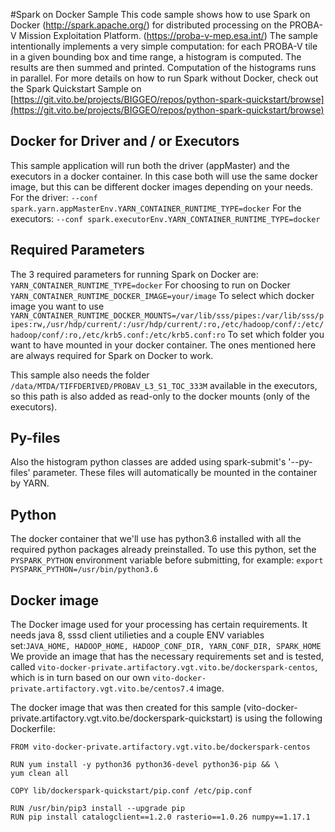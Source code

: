#Spark on Docker Sample
This code sample shows how to use Spark on Docker (http://spark.apache.org/) for distributed processing on the PROBA-V Mission Exploitation Platform. (https://proba-v-mep.esa.int/)
The sample intentionally implements a very simple computation:
for each PROBA-V tile in a given bounding box and time range, a histogram is computed. The results are then summed and printed. Computation of the histograms runs in parallel. For more details on how to run Spark without Docker, check out the Spark Quickstart Sample on [https://git.vito.be/projects/BIGGEO/repos/python-spark-quickstart/browse](https://git.vito.be/projects/BIGGEO/repos/python-spark-quickstart/browse)

## Docker for Driver and / or Executors
This sample application will run both the driver (appMaster) and the executors in a docker container. In this case both will use the same docker image, but this can be different docker images depending on your needs.
For the driver:
`--conf spark.yarn.appMasterEnv.YARN_CONTAINER_RUNTIME_TYPE=docker`
For the executors:
`--conf spark.executorEnv.YARN_CONTAINER_RUNTIME_TYPE=docker`

## Required Parameters
The 3 required parameters for running Spark on Docker are:
`YARN_CONTAINER_RUNTIME_TYPE=docker` For choosing to run on Docker
`YARN_CONTAINER_RUNTIME_DOCKER_IMAGE=your/image` To select which docker image you want to use
`YARN_CONTAINER_RUNTIME_DOCKER_MOUNTS=/var/lib/sss/pipes:/var/lib/sss/pipes:rw,/usr/hdp/current/:/usr/hdp/current/:ro,/etc/hadoop/conf/:/etc/hadoop/conf/:ro,/etc/krb5.conf:/etc/krb5.conf:ro` To set which folder you want to have mounted in your docker container. The ones mentioned here are always required for Spark on Docker to work.

This sample also needs the folder `/data/MTDA/TIFFDERIVED/PROBAV_L3_S1_TOC_333M` available in the executors, so this path is also added as read-only to the docker mounts (only of the executors).

## Py-files
Also the histogram python classes are added using spark-submit's '--py-files' parameter. These files will automatically be mounted in the container by YARN.

## Python
The docker container that we'll use has python3.6 installed with all the required python packages already preinstalled.
To use this python, set the `PYSPARK_PYTHON` environment variable before submitting, for example:
`export PYSPARK_PYTHON=/usr/bin/python3.6`

## Docker image
The Docker image used for your processing has certain requirements. It needs java 8, sssd client utilieties and a couple ENV variables set:`JAVA_HOME, HADOOP_HOME, HADOOP_CONF_DIR, YARN_CONF_DIR, SPARK_HOME`
We provide an image that has the necessary requirements set and is tested, called `vito-docker-private.artifactory.vgt.vito.be/dockerspark-centos`, which is in turn based on our own `vito-docker-private.artifactory.vgt.vito.be/centos7.4` image.

The docker image that was then created for this sample (vito-docker-private.artifactory.vgt.vito.be/dockerspark-quickstart) is using the following Dockerfile:

```
FROM vito-docker-private.artifactory.vgt.vito.be/dockerspark-centos

RUN yum install -y python36 python36-devel python36-pip && \
yum clean all

COPY lib/dockerspark-quickstart/pip.conf /etc/pip.conf

RUN /usr/bin/pip3 install --upgrade pip
RUN pip install catalogclient==1.2.0 rasterio==1.0.26 numpy==1.17.1
```
